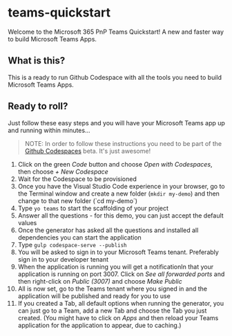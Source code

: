 # teams-quickstart

Welcome to the Microsoft 365 PnP Teams Quickstart! A new and faster way to build Microsoft Teams Apps.

## What is this?

This is a ready to run Github Codespace with all the tools you need to build Microsoft Teams Apps.

## Ready to roll?

Just follow these easy steps and you will have your Microsoft Teams app up and running within minutes...

> NOTE: In order to follow these instructions you need to be part of the [Github Codespaces](https://github.com/features/codespaces) beta. It's just awesome!

1. Click on the green *Code* button and choose *Open with Codespaces*, then choose *+ New Codespace*
2. Wait for the Codespace to be provisioned
3. Once you have the Visual Studio Code experience in your browser, go to the Terminal window and create a new folder (`mkdir my-demo`) and then change to that new folder (`cd my-demo´)
4. Type `yo teams` to start the scaffolding of your project
5. Answer all the questions - for this demo, you can just accept the default values
6. Once the generator has asked all the questions and installed all dependencies you can start the application
7. Type `gulp codespace-serve --publish`
8. You will be asked to sign in to your Microsoft Teams tenant. Preferably sign in to your developer tenant
9. When the application is running you will get a notificationIn that your application is running on port 3007. Click on *See all forwarded ports* and then right-click on *Public (3007)* and choose *Make Public*
10. All is now set, go to the Teams tenant where you signed in and the application will be published and ready for you to use
11. If you created a Tab, all default options when running the generator, you can just go to a Team, add a new Tab and choose the Tab you just created. (You might have to click on *Apps* and then reload your Teams application for the application to appear, due to caching.)